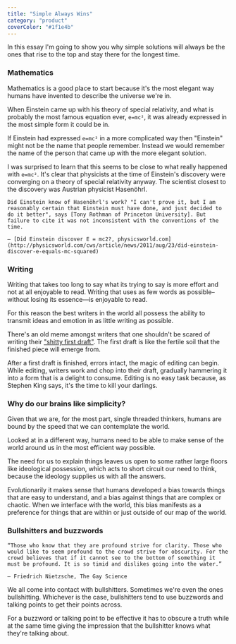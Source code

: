 ```yaml
---
title: "Simple Always Wins"
category: "product"
coverColor: "#1f1e4b"
---
```


In this essay I'm going to show you why simple solutions will always be the ones that rise to the top and stay there for the longest time. 

### Mathematics
Mathematics is a good place to start because it's the most elegant way humans have invented to describe the universe we're in.

When Einstein came up with his theory of special relativity, and what is probably the most famous equation ever, `e=mc²`, it was already expressed in the most simple form it could be in. 

If Einstein had expressed `e=mc²` in a more complicated way then "Einstein" might not be the name that people remember. Instead we would remember the name of the person that came up with the more elegant solution. 

I was surprised to learn that this seems to be close to what really happened with `e=mc²`. It's clear that physicists at the time of Einstein's discovery were converging on a theory of special relativity anyway. The scientist closest to the discovery was Austrian physicist Hasenöhrl. 

	Did Einstein know of Hasenöhrl's work? "I can't prove it, but I am reasonably certain that Einstein must have done, and just decided to do it better", says [Tony Rothman of Princeton University]. But failure to cite it was not inconsistent with the conventions of the time.
	
	– [Did Einstein discover E = mc2?, physicsworld.com](http://physicsworld.com/cws/article/news/2011/aug/23/did-einstein-discover-e-equals-mc-squared)

### Writing
Writing that takes too long to say what its trying to say is more effort and not at all enjoyable to read. Writing that uses as few words as possible–without losing its essence—is enjoyable to read.

For this reason the best writers in the world all possess the ability to transmit ideas and emotion in as little writing as possible. 

There's an old meme amongst writers that one shouldn't be scared of writing their ["shitty first draft"](https://wrd.as.uky.edu/sites/default/files/1-Shitty%20First%20Drafts.pdf). The first draft is like the fertile soil that the finished piece will emerge from.

After a first draft is finished, errors intact, the magic of editing can begin. While editing, writers work and chop into their draft, gradually hammering it into a form that is a delight to consume. Editing is no easy task because, as Stephen King says, it's the time to kill your darlings.


### Why do our brains like simplicity?
Given that we are, for the most part, single threaded thinkers, humans are bound by the speed that we can contemplate the world. 

Looked at in a different way, humans need to be able to make sense of the world around us in the most efficient way possible.

The need for us to explain things leaves us open to some rather large floors like ideological possession, which acts to short circuit our need to think, because the ideology supplies us with all the answers. 

Evolutionarily it makes sense that humans developed a bias towards things that are easy to understand, and a bias against things that are complex or chaotic. When we interface with the world, this bias manifests as a preference for things that are within or just outside of our map of the world.


### Bullshitters and buzzwords

	“Those who know that they are profound strive for clarity. Those who would like to seem profound to the crowd strive for obscurity. For the crowd believes that if it cannot see to the bottom of something it must be profound. It is so timid and dislikes going into the water.”
	
	― Friedrich Nietzsche, The Gay Science

We all come into contact with bullshitters. Sometimes we're even the ones bullshitting. Whichever is the case, bullshitters tend to use buzzwords and talking points to get their points across.

For a buzzword or talking point to be effective it has to obscure a truth while at the same time giving the impression that the bullshitter knows what they're talking about.
